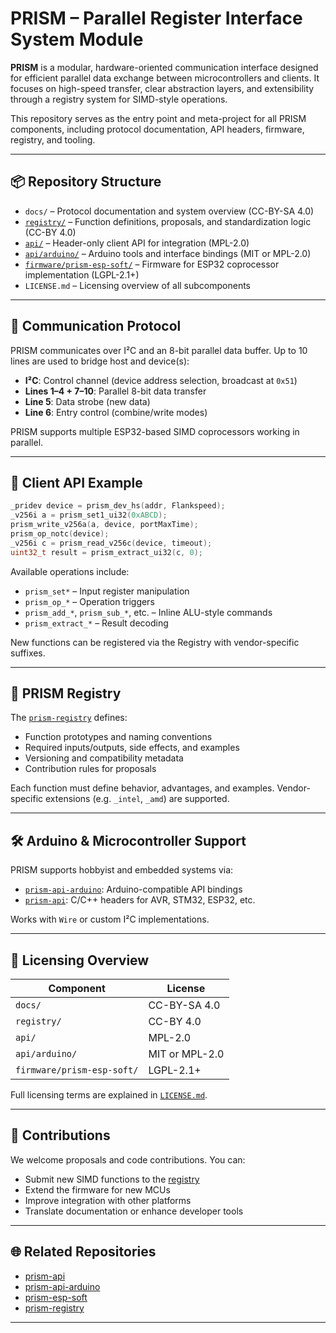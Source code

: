 # PRISM – Parallel Register Interface System Module

**PRISM** is a modular, hardware-oriented communication interface designed for efficient parallel data exchange between microcontrollers and clients. It focuses on high-speed transfer, clear abstraction layers, and extensibility through a registry system for SIMD-style operations.

This repository serves as the entry point and meta-project for all PRISM components, including protocol documentation, API headers, firmware, registry, and tooling.

---

## 📦 Repository Structure

- `docs/` – Protocol documentation and system overview (CC-BY-SA 4.0)
- [`registry/`](https://github.com/RoseLeDark/prism-registry) – Function definitions, proposals, and standardization logic (CC-BY 4.0)
- [`api/`](https://github.com/RoseLeDark/prism-api) – Header-only client API for integration (MPL-2.0)
- [`api/arduino/`](https://github.com/RoseLeDark/prism-api-arduino) – Arduino tools and interface bindings (MIT or MPL-2.0)
- [`firmware/prism-esp-soft/`](https://github.com/RoseLeDark/prism-esp-soft) – Firmware for ESP32 coprocessor implementation (LGPL-2.1+)
- `LICENSE.md` – Licensing overview of all subcomponents

---

## 🔌 Communication Protocol

PRISM communicates over I²C and an 8-bit parallel data buffer. Up to 10 lines are used to bridge host and device(s):

- **I²C**: Control channel (device address selection, broadcast at `0x51`)
- **Lines 1–4 + 7–10**: Parallel 8-bit data transfer
- **Line 5**: Data strobe (new data)
- **Line 6**: Entry control (combine/write modes)

PRISM supports multiple ESP32-based SIMD coprocessors working in parallel.

---

## 🧰 Client API Example

```cpp
_pridev device = prism_dev_hs(addr, Flankspeed);
_v256i a = prism_set1_ui32(0xABCD);
prism_write_v256a(a, device, portMaxTime);
prism_op_notc(device);
_v256i c = prism_read_v256c(device, timeout);
uint32_t result = prism_extract_ui32(c, 0);
```

Available operations include:

- `prism_set*` – Input register manipulation
- `prism_op_*` – Operation triggers
- `prism_add_*`, `prism_sub_*`, etc. – Inline ALU-style commands
- `prism_extract_*` – Result decoding

New functions can be registered via the Registry with vendor-specific suffixes.

---

## 🧬 PRISM Registry

The [`prism-registry`](https://github.com/RoseLeDark/prism-registry) defines:

- Function prototypes and naming conventions
- Required inputs/outputs, side effects, and examples
- Versioning and compatibility metadata
- Contribution rules for proposals

Each function must define behavior, advantages, and examples. Vendor-specific extensions (e.g. `_intel`, `_amd`) are supported.

---

## 🛠 Arduino & Microcontroller Support

PRISM supports hobbyist and embedded systems via:

- [`prism-api-arduino`](https://github.com/RoseLeDark/prism-api-arduino): Arduino-compatible API bindings
- [`prism-api`](https://github.com/RoseLeDark/prism-api): C/C++ headers for AVR, STM32, ESP32, etc.

Works with `Wire` or custom I²C implementations.

---

## 🔐 Licensing Overview

| Component                  | License        |
|----------------------------|----------------|
| `docs/`                    | CC-BY-SA 4.0   |
| `registry/`                | CC-BY 4.0      |
| `api/`                     | MPL-2.0        |
| `api/arduino/`             | MIT or MPL-2.0 |
| `firmware/prism-esp-soft/`| LGPL-2.1+      |

Full licensing terms are explained in [`LICENSE.md`](./LICENSE.md).

---

## 🤝 Contributions

We welcome proposals and code contributions. You can:

- Submit new SIMD functions to the [registry](https://github.com/RoseLeDark/prism-registry)
- Extend the firmware for new MCUs
- Improve integration with other platforms
- Translate documentation or enhance developer tools

---

## 🌐 Related Repositories

- [prism-api](https://github.com/RoseLeDark/prism-api)
- [prism-api-arduino](https://github.com/RoseLeDark/prism-api-arduino)
- [prism-esp-soft](https://github.com/RoseLeDark/prism-esp-soft)
- [prism-registry](https://github.com/RoseLeDark/prism-registry)

---
